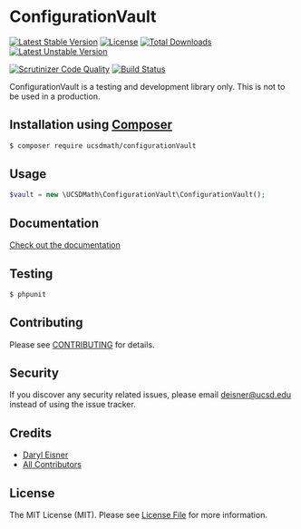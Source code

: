 # ConfigurationVault[![Latest Stable Version](https://poser.pugx.org/UCSDMath/ConfigurationVault/version)](https://packagist.org/packages/UCSDMath/ConfigurationVault)[![License](https://poser.pugx.org/UCSDMath/ConfigurationVault/license)](https://packagist.org/packages/UCSDMath/ConfigurationVault)[![Total Downloads](https://poser.pugx.org/UCSDMath/ConfigurationVault/downloads)](https://packagist.org/packages/UCSDMath/ConfigurationVault)[![Latest Unstable Version](https://poser.pugx.org/UCSDMath/ConfigurationVault/v/unstable.svg)](https://packagist.org/packages/UCSDMath/ConfigurationVault)[![Scrutinizer Code Quality](https://scrutinizer-ci.com/g/UCSDMath/ConfigurationVault/badges/quality-score.png?b=master)](https://scrutinizer-ci.com/g/UCSDMath/ConfigurationVault/?branch=master)[![Build Status](https://scrutinizer-ci.com/g/UCSDMath/ConfigurationVault/badges/build.png?b=master)](https://scrutinizer-ci.com/g/UCSDMath/ConfigurationVault/build-status/master)ConfigurationVault is a testing and development library only. This is not to be used in a production.## Installation using [Composer](http://getcomposer.org/)```bash$ composer require ucsdmath/configurationVault```## Usage``` php$vault = new \UCSDMath\ConfigurationVault\ConfigurationVault();```## Documentation[Check out the documentation](http://math.ucsd.edu/~deisner/documentation/ConfigurationVault/)## Testing``` bash$ phpunit```## ContributingPlease see [CONTRIBUTING](CONTRIBUTING.md) for details.## SecurityIf you discover any security related issues, please email deisner@ucsd.edu instead of using the issue tracker.## Credits- [Daryl Eisner](https://github.com/UCSDMath)- [All Contributors](../../contributors)## LicenseThe MIT License (MIT). Please see [License File](LICENSE) for more information.
